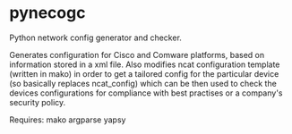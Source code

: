 pynecogc
=========

Python network config generator and checker. 


Generates configuration for Cisco and Comware platforms, based on information stored in a xml file. Also modifies ncat configuration template (written in mako) in order to get a tailored config for the particular device (so basically replaces ncat_config) which can be then used to check the devices configurations for compliance with best practises or a company's security policy. 

Requires: 
mako
argparse
yapsy
